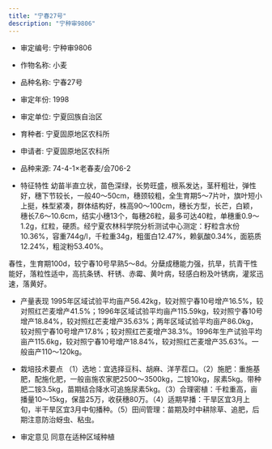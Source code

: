 ```yaml
---
title: "宁春27号"
description: "宁种审9806"
---
```

* 审定编号:  宁种审9806

*  作物名称:  小麦

*  品种名称:  宁春27号

*  审定年份:  1998

*  审定单位:  宁夏回族自治区

* 育种者:  宁夏固原地区农科所

*  申请者:  宁夏固原地区农科所

*  品种来源:  74-4-1×老春麦/会706-2

*  特征特性
幼苗半直立状，苗色深绿，长势旺盛，根系发达，茎秆粗壮，弹性好，穗下节较长，一般40～50cm，穗颈较粗，全生育期5～7片叶，旗叶短小上挺，株型紧凑，群体结构好，株高90～100cm，穗长方型，长芒，白颖，穗长7.6～10.6cm，结实小穗13个，每穗26粒，最多可达40粒，单穗重0.9～1.2g，红粒，硬质。经宁夏农林科学院分析测试中心测定：籽粒含水份10.36%，容重744g/l，千粒重34g，粗蛋白12.47%，赖氨酸0.34%，面筋质12.24%，粗淀粉53.40%。
春性，生育期100d，较宁春10号早熟5～8d。分蘖成穗能力强，抗旱，抗青干性能好，落粒性适中，高抗条锈、秆锈、赤霉、黄叶病，轻感白粉及叶锈病，灌浆迅速，落黄好。


*  产量表现
  1995年区域试验平均亩产56.42kg，较对照宁春10号增产16.5%，较对照红芒麦增产41.5%；1996年区域试验平均亩产115.59kg，较对照宁春10号增产18.84%，较对照红芒麦增产35.63%；两年区域试验平均亩产86.0kg，较对照宁春10号增产17.8%；较对照红芒麦增产38.3%。1996年生产试验平均亩产115.6kg，较对照宁春10号增产18.84%，较对照红芒麦增产35.63%。一般亩产110～120kg。

*  栽培技术要点
（1）选地：宜选择豆科、胡麻、洋芋茬口。（2）施肥：重施基肥，配施化肥，一般亩施农家肥2500～3500kg，二铵10kg，尿素5kg。带种肥二铵3.5kg，苗期结合降水可追施尿素5kg。（3）合理密植：千粒重高，亩播量10～15kg，保苗25万，收获穗80万。（4）适期早播：干旱区宜3月上旬，半干旱区宜3月中旬播种。（5）田间管理：苗期及时中耕除草、追肥，后期注意防治蚜虫、粘虫。

*  审定意见
同意在适种区域种植
